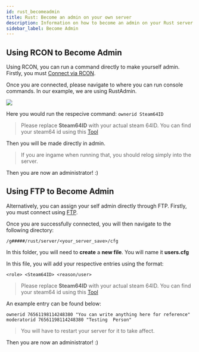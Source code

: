 ```yaml
---
id: rust_becomeadmin
title: Rust: Become an admin on your own server
description: Information on how to become an admin on your Rust server from ZAP-Hosting - ZAP-Hosting.com documentation
sidebar_label: Become Admin 
---
```


## Using RCON to Become Admin

Using RCON, you can run a command directly to make yourself admin.
Firstly, you must [Connect via RCON](rust_connectrcon.md).

Once you are connected, please navigate to where you can run console commands. In our example, we are using RustAdmin.

![](https://screensaver01.zap-hosting.com/index.php/s/L9N3JZAQM9TB4fc/preview)

Here you would run the respecive command:
`ownerid Steam64ID`

> Please replace **Steam64ID** with your actual steam 64ID. You can find your steam64 id using this [Tool](https://steamid.io/)

Then you will be made directly in admin. 

> If you are ingame when running that, you should relog simply into the server.

Then you are now an administrator! :)

## Using FTP to Become Admin

Alternatively, you can assign your self admin directly through FTP.
Firstly, you must connect using [FTP](gameserver_ftpaccess.md).

Once you are successfully connected, you will then navigate to the following directory:

`/g#####/rust/server/<your_server_save>/cfg`

In this folder, you will need to **create** a **new file**. You will name it **users.cfg**

In this file, you will add your respective entries using the format:

`<role> <Steam64ID> <reason/user>`

> Please replace **Steam64ID** with your actual steam 64ID. You can find your steam64 id using this [Tool](https://steamid.io/)

An example entry can be found below:

```
ownerid 76561198114248380 "You can write anything here for reference"
moderatorid 76561198114248380 "Testing  Person"
```
> You will have to restart your server for it to take affect.

Then you are now an administrator! :)

